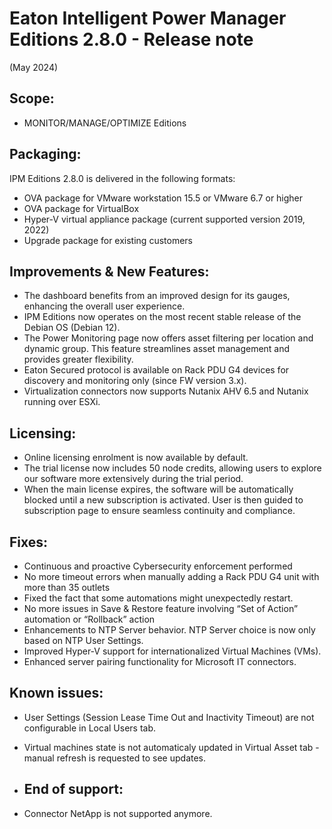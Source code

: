 # Eaton Intelligent Power Manager Editions 2.8.0 - Release note
(May 2024)

## Scope:
* MONITOR/MANAGE/OPTIMIZE Editions

## Packaging:
IPM Editions 2.8.0 is delivered in the following formats:
- OVA package for VMware workstation 15.5 or VMware 6.7 or higher
- OVA package for VirtualBox
- Hyper-V virtual appliance package (current supported version 2019, 2022)
- Upgrade package for existing customers

## Improvements & New Features:
-	The dashboard benefits from an improved design for its gauges, enhancing the overall user experience.
-	IPM Editions now operates on the most recent stable release of the Debian OS (Debian 12).
-	The Power Monitoring page now offers asset filtering per location and dynamic group. This feature streamlines asset management and provides greater flexibility.
-	Eaton Secured protocol is available on Rack PDU G4 devices for discovery and monitoring only (since FW version 3.x).
-	Virtualization connectors now supports Nutanix AHV 6.5 and Nutanix running over ESXi.

## Licensing:
- Online licensing enrolment is now available by default.
- The trial license now includes 50 node credits, allowing users to explore our software more extensively during the trial period.
- When the main license expires, the software will be automatically blocked until a new subscription is activated. User is then guided to subscription page to ensure seamless continuity and compliance.

## Fixes:
- Continuous and proactive Cybersecurity enforcement performed
- No more timeout errors when manually adding a Rack PDU G4 unit with more than 35 outlets
- Fixed the fact that some automations might unexpectedly restart.
- No more issues in Save & Restore feature involving “Set of Action” automation or “Rollback” action
- Enhancements to NTP Server behavior. NTP Server choice is now only based on NTP User Settings.
- Improved Hyper-V support for internationalized Virtual Machines (VMs).
- Enhanced server pairing functionality for Microsoft IT connectors.

## Known issues:
- User Settings (Session Lease Time Out and Inactivity Timeout) are not configurable in Local Users tab.
- Virtual machines state is not automaticaly updated in Virtual Asset tab - manual refresh is requested to see updates.

- ## End of support:
- Connector NetApp is not supported anymore.
